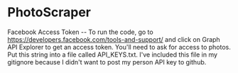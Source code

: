 # PhotoScraper

Facebook Access Token -- To run the code, go to https://developers.facebook.com/tools-and-support/ and click on Graph API Explorer to get an access token. You'll need to ask for access to photos. Put this string into a file called API_KEYS.txt. I've included this file in my gitignore because I didn't want to post my person API key to github.
